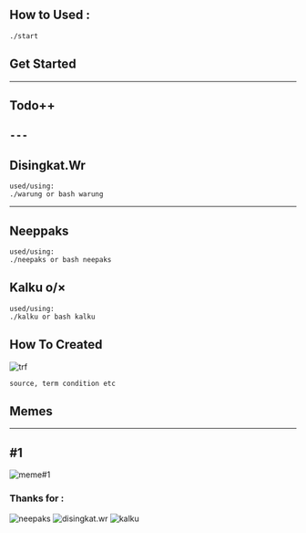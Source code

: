 ## How to Used :

```
./start
```
## Get Started
---
Todo++
---
```---```
---
Disingkat.Wr
---
```
used/using:
./warung or bash warung
```
---
Neeppaks
---
```
used/using:
./neepaks or bash neepaks

```
Kalku o/×
---
```
used/using:
./kalku or bash kalku
```

## How To Created

![ trf ](https://raw.githubusercontent.com/kurangnambah/arch.com.termux/main/source/tree/trf.gif)

```source, term condition etc```

## Memes

----
#1
----

![ meme#1 ](https://github.com/kurangnambah/arch.com.termux/blob/main/source/tree/memes/memes%231.gif)

### Thanks for :

![ neepaks ](https://raw.githubusercontent.com/kurangnambah/arch.com.termux/main/source/tree/neepaks.jpg) ![ disingkat.wr ](https://raw.githubusercontent.com/kurangnambah/arch.com.termux/main/source/tree/disingkat-wr.png)
![ kalku ](https://raw.githubusercontent.com/kurangnambah/arch.com.termux/main/source/tree/kalku.jpg)

